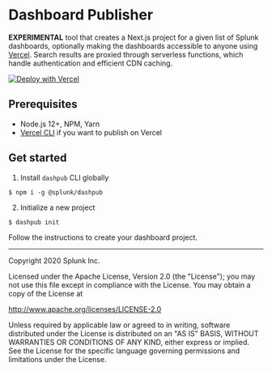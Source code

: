 # Dashboard Publisher

**EXPERIMENTAL** tool that creates a Next.js project for a given list of Splunk dashboards, optionally making the dashboards accessible to anyone using [Vercel](https://vercel.com). Search results are proxied through serverless functions, which handle authentication and efficient CDN caching.

[![Deploy with Vercel](https://vercel.com/button)](https://vercel.com/new/clone?repository-url=https%3A%2F%2Fgithub.com%2Fsplunk%2Fdashpub&env=SPLUNKD_URL,SPLUNKD_USER,SPLUNKD_PASSWORD)

## Prerequisites

-   Node.js 12+, NPM, Yarn
-   [Vercel CLI](https://vercel.com/download) if you want to publish on Vercel

## Get started

1. Install `dashpub` CLI globally

```sh-session
$ npm i -g @splunk/dashpub
```

2. Initialize a new project

```sh-session
$ dashpub init
```

Follow the instructions to create your dashboard project.

---

Copyright 2020 Splunk Inc.

Licensed under the Apache License, Version 2.0 (the "License");
you may not use this file except in compliance with the License.
You may obtain a copy of the License at

http://www.apache.org/licenses/LICENSE-2.0

Unless required by applicable law or agreed to in writing, software
distributed under the License is distributed on an "AS IS" BASIS,
WITHOUT WARRANTIES OR CONDITIONS OF ANY KIND, either express or implied.
See the License for the specific language governing permissions and
limitations under the License.
